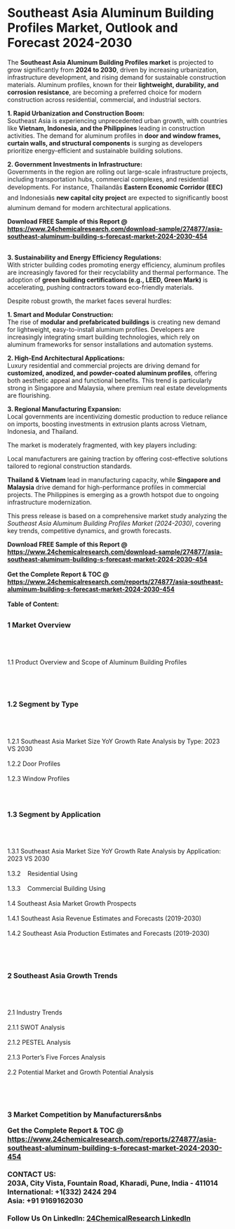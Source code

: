 <h1>Southeast Asia Aluminum Building Profiles Market, Outlook and Forecast 2024-2030</h1><p>The <strong>Southeast Asia Aluminum Building Profiles market</strong> is projected to grow significantly from <strong>2024 to 2030</strong>, driven by increasing urbanization, infrastructure development, and rising demand for sustainable construction materials. Aluminum profiles, known for their <strong>lightweight, durability, and corrosion resistance</strong>, are becoming a preferred choice for modern construction across residential, commercial, and industrial sectors.</p><p><strong>1. Rapid Urbanization and Construction Boom:</strong><br>
Southeast Asia is experiencing unprecedented urban growth, with countries like <strong>Vietnam, Indonesia, and the Philippines</strong> leading in construction activities. The demand for aluminum profiles in <strong>door and window frames, curtain walls, and structural components</strong> is surging as developers prioritize energy-efficient and sustainable building solutions.</p><p><strong>2. Government Investments in Infrastructure:</strong><br>
Governments in the region are rolling out large-scale infrastructure projects, including transportation hubs, commercial complexes, and residential developments. For instance, Thailandâs <strong>Eastern Economic Corridor (EEC)</strong> and Indonesiaâs <strong>new capital city project</strong> are expected to significantly boost aluminum demand for modern architectural applications.</p><div><b>Download FREE Sample of this Report @ 
            <a href="https://www.24chemicalresearch.com/download-sample/274877/asia-southeast-aluminum-building-s-forecast-market-2024-2030-454">
            https://www.24chemicalresearch.com/download-sample/274877/asia-southeast-aluminum-building-s-forecast-market-2024-2030-454</a></b></div><br><p><strong>3. Sustainability and Energy Efficiency Regulations:</strong><br>
With stricter building codes promoting energy efficiency, aluminum profiles are increasingly favored for their recyclability and thermal performance. The adoption of <strong>green building certifications (e.g., LEED, Green Mark)</strong> is accelerating, pushing contractors toward eco-friendly materials.</p><p>Despite robust growth, the market faces several hurdles:</p><p><strong>1. Smart and Modular Construction:</strong><br>
The rise of <strong>modular and prefabricated buildings</strong> is creating new demand for lightweight, easy-to-install aluminum profiles. Developers are increasingly integrating smart building technologies, which rely on aluminum frameworks for sensor installations and automation systems.</p><p><strong>2. High-End Architectural Applications:</strong><br>
Luxury residential and commercial projects are driving demand for <strong>customized, anodized, and powder-coated aluminum profiles</strong>, offering both aesthetic appeal and functional benefits. This trend is particularly strong in Singapore and Malaysia, where premium real estate developments are flourishing.</p><p><strong>3. Regional Manufacturing Expansion:</strong><br>
Local governments are incentivizing domestic production to reduce reliance on imports, boosting investments in extrusion plants across Vietnam, Indonesia, and Thailand.</p><p>The market is moderately fragmented, with key players including:</p><p>Local manufacturers are gaining traction by offering cost-effective solutions tailored to regional construction standards.</p><p><strong>Thailand &amp; Vietnam</strong> lead in manufacturing capacity, while <strong>Singapore and Malaysia</strong> drive demand for high-performance profiles in commercial projects. The Philippines is emerging as a growth hotspot due to ongoing infrastructure modernization.</p><p>This press release is based on a comprehensive market study analyzing the <em>Southeast Asia Aluminum Building Profiles Market (2024-2030)</em>, covering key trends, competitive dynamics, and growth forecasts.</p><div><b>Download FREE Sample of this Report @ 
            <a href="https://www.24chemicalresearch.com/download-sample/274877/asia-southeast-aluminum-building-s-forecast-market-2024-2030-454">
            https://www.24chemicalresearch.com/download-sample/274877/asia-southeast-aluminum-building-s-forecast-market-2024-2030-454</a></b></div><br><div><b>Get the Complete Report & TOC @ 
            <a href="https://www.24chemicalresearch.com/reports/274877/asia-southeast-aluminum-building-s-forecast-market-2024-2030-454">
            https://www.24chemicalresearch.com/reports/274877/asia-southeast-aluminum-building-s-forecast-market-2024-2030-454</a></b></div><br>
            <b>Table of Content:</b><p><h2><span style="font-size:16px"><strong>1 Market Overview&nbsp;&nbsp; &nbsp;</strong></span></h2><br />
<br />
<p>1.1 Product Overview and Scope of Aluminum Building Profiles&nbsp;</p><br />
<br />
<h2><strong><span style="font-size:16px">1.2 Segment by Type&nbsp;&nbsp; &nbsp;</span></strong></h2><br />
<br />
<p>1.2.1 Southeast Asia Market Size YoY Growth Rate Analysis by Type: 2023 VS 2030&nbsp;&nbsp; &nbsp;<br /><br />
1.2.2 Door Profiles&nbsp;&nbsp; &nbsp;<br /><br />
1.2.3 Window Profiles<br /><br />
<br />
<h2><span style="font-size:16px"><strong>1.3 Segment by Application&nbsp;&nbsp;</strong></span></h2><br />
<br />
<p>1.3.1 Southeast Asia Market Size YoY Growth Rate Analysis by Application: 2023 VS 2030&nbsp;&nbsp; &nbsp;<br /><br />
1.3.2&nbsp;&nbsp; &nbsp;Residential Using<br /><br />
1.3.3&nbsp;&nbsp; &nbsp;Commercial Building Using<br /><br />
1.4 Southeast Asia Market Growth Prospects&nbsp;&nbsp; &nbsp;<br /><br />
1.4.1 Southeast Asia Revenue Estimates and Forecasts (2019-2030)&nbsp;&nbsp; &nbsp;<br /><br />
1.4.2 Southeast Asia Production Estimates and Forecasts (2019-2030)&nbsp;&nbsp;</p><br />
<br />
<h2><span style="font-size:16px"><strong>2 Southeast Asia Growth Trends&nbsp;&nbsp; &nbsp;</strong></span></h2><br />
<br />
<p>2.1 Industry Trends&nbsp;&nbsp; &nbsp;<br /><br />
2.1.1 SWOT Analysis&nbsp;&nbsp; &nbsp;<br /><br />
2.1.2 PESTEL Analysis&nbsp;&nbsp; &nbsp;<br /><br />
2.1.3 Porter&rsquo;s Five Forces Analysis&nbsp;&nbsp; &nbsp;<br /><br />
2.2 Potential Market and Growth Potential Analysis&nbsp;&nbsp; &nbsp;</p><br />
<br />
<h2><span style="font-size:16px"><strong>3 Market Competition by Manufacturers&nbs</p><div><b>Get the Complete Report & TOC @ 
            <a href="https://www.24chemicalresearch.com/reports/274877/asia-southeast-aluminum-building-s-forecast-market-2024-2030-454">
            https://www.24chemicalresearch.com/reports/274877/asia-southeast-aluminum-building-s-forecast-market-2024-2030-454</a></b></div><br><b>CONTACT US:</b><br>
            203A, City Vista, Fountain Road, Kharadi, Pune, India - 411014<br>
            International: +1(332) 2424 294<br>
            Asia: +91 9169162030 <br><br>
            Follow Us On LinkedIn: <a href="https://www.linkedin.com/company/24chemicalresearch/">24ChemicalResearch LinkedIn</a>